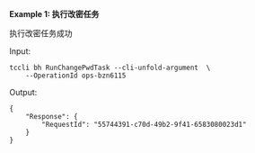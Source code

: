 **Example 1: 执行改密任务**

执行改密任务成功

Input: 

```
tccli bh RunChangePwdTask --cli-unfold-argument  \
    --OperationId ops-bzn6115
```

Output: 
```
{
    "Response": {
        "RequestId": "55744391-c70d-49b2-9f41-6583080023d1"
    }
}
```

